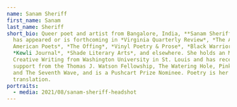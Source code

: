 ```yaml
---
name: Sanam Sheriff
first_name: Sanam
last_name: Sheriff
short_bio: Queer poet and artist from Bangalore, India, **Sanam Sheriff**’s work
  has appeared or is forthcoming in *Virginia Quarterly Review*, *The Academy of
  American Poets*, *The Offing*, *Vinyl Poetry & Prose*, *Black Warrior Review*,
  *Kewli Journal*, *Shade Literary Arts*, and elsewhere. She holds an MFA in
  Creative Writing from Washington University in St. Louis and has received
  support from the Thomas J. Watson Fellowship, The Watering Hole, Pink Door,
  and The Seventh Wave, and is a Pushcart Prize Nominee. Poetry is her closest
  translation.
portraits:
  - media: 2021/08/sanam-sheriff-headshot
---
```

